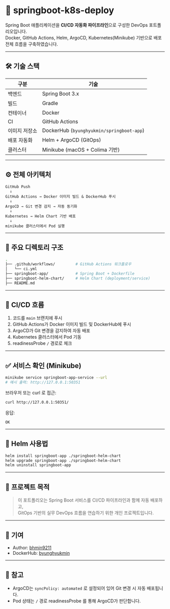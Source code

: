 # 🚀 springboot-k8s-deploy

Spring Boot 애플리케이션을 **CI/CD 자동화 파이프라인**으로 구성한 DevOps 포트폴리오입니다.  
Docker, GitHub Actions, Helm, ArgoCD, Kubernetes(Minikube) 기반으로 배포 전체 흐름을 구축하였습니다.

---

## 🛠 기술 스택

| 구분 | 기술 |
|------|------|
| 백엔드 | Spring Boot 3.x |
| 빌드 | Gradle |
| 컨테이너 | Docker |
| CI | GitHub Actions |
| 이미지 저장소 | DockerHub (`byunghyukmin/springboot-app`) |
| 배포 자동화 | Helm + ArgoCD (GitOps) |
| 클러스터 | Minikube (macOS + Colima 기반) |

---

## ⚙️ 전체 아키텍처

```plaintext
GitHub Push
  ↓
GitHub Actions → Docker 이미지 빌드 & DockerHub 푸시
  ↓
ArgoCD → Git 변경 감지 → 자동 동기화
  ↓
Kubernetes → Helm Chart 기반 배포
  ↓
minikube 클러스터에서 Pod 실행
```

---

## 📁 주요 디렉토리 구조

```bash
.
├── .github/workflows/         # GitHub Actions 워크플로우
│   └── ci.yml
├── springboot-app/            # Spring Boot + Dockerfile
├── springboot-helm-chart/     # Helm Chart (deployment/service)
├── README.md
```

---

## 🔄 CI/CD 흐름

1. 코드를 `main` 브랜치에 푸시
2. GitHub Actions가 Docker 이미지 빌드 및 DockerHub에 푸시
3. ArgoCD가 Git 변경을 감지하여 자동 배포
4. Kubernetes 클러스터에서 Pod 기동
5. readinessProbe `/` 경로로 체크

---

## ✅ 서비스 확인 (Minikube)

```bash
minikube service springboot-app-service --url
# 예시 출력: http://127.0.0.1:50351
```

브라우저 또는 curl 로 접근:

```bash
curl http://127.0.0.1:50351/
```

응답:
```
OK
```

---

## 🔧 Helm 사용법

```bash
helm install springboot-app ./springboot-helm-chart
helm upgrade springboot-app ./springboot-helm-chart
helm uninstall springboot-app
```

---

## 💬 프로젝트 목적

> 이 포트폴리오는 Spring Boot 서비스를 CI/CD 파이프라인과 함께 자동 배포하고,  
> GitOps 기반의 실무 DevOps 흐름을 연습하기 위한 개인 프로젝트입니다.

---

## 📌 기여

- Author: [bhmin9211](https://github.com/bhmin9211)
- DockerHub: [byunghyukmin](https://hub.docker.com/u/byunghyukmin)

---

## 🧠 참고

- ArgoCD는 `syncPolicy: automated` 로 설정되어 있어 Git 변경 시 자동 배포됩니다.
- Pod 상태는 `/` 경로 readinessProbe 를 통해 ArgoCD가 판단합니다.
